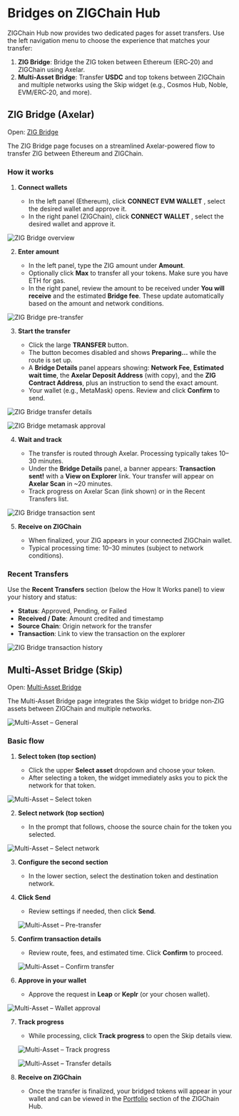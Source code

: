 # Bridges on ZIGChain Hub

ZIGChain Hub now provides two dedicated pages for asset transfers. Use the left navigation menu to choose the experience that matches your transfer:

1. **ZIG Bridge**: Bridge the ZIG token between Ethereum (ERC‑20) and ZIGChain using Axelar.
2. **Multi-Asset Bridge**: Transfer **USDC** and top tokens between ZIGChain and multiple networks using the Skip widget (e.g., Cosmos Hub, Noble, EVM/ERC‑20, and more).

<div class="spacer"></div>

## ZIG Bridge (Axelar)

Open: [ZIG Bridge](https://hub.zigchain.com/bridge/)

The ZIG Bridge page focuses on a streamlined Axelar-powered flow to transfer ZIG between Ethereum and ZIGChain.

### How it works

1. **Connect wallets**

   - In the left panel (Ethereum), click **CONNECT EVM WALLET** , select the desired wallet and approve it.
   - In the right panel (ZIGChain), click **CONNECT WALLET** , select the desired wallet and approve it.

![ZIG Bridge overview](./img/bridge/zig_bridge_overall.png)

2. **Enter amount**

   - In the left panel, type the ZIG amount under **Amount**.
   - Optionally click **Max** to transfer all your tokens. Make sure you have ETH for gas.
   - In the right panel, review the amount to be received under **You will receive** and the estimated **Bridge fee**. These update automatically based on the amount and network conditions.

![ZIG Bridge pre-transfer](./img/bridge/pre-transfer.png)

3. **Start the transfer**

   - Click the large **TRANSFER** button.
   - The button becomes disabled and shows **Preparing…** while the route is set up.
   - A **Bridge Details** panel appears showing: **Network Fee**, **Estimated wait time**, the **Axelar Deposit Address** (with copy), and the **ZIG Contract Address**, plus an instruction to send the exact amount.
   - Your wallet (e.g., MetaMask) opens. Review and click **Confirm** to send.

![ZIG Bridge transfer details](./img/bridge/bridge_details.png)

![ZIG Bridge metamask approval](./img/bridge/metamask_approval.png)

4. **Wait and track**

   - The transfer is routed through Axelar. Processing typically takes 10–30 minutes.
   - Under the **Bridge Details** panel, a banner appears: **Transaction sent!** with a **View on Explorer** link. Your transfer will appear on **Axelar Scan** in ~20 minutes.
   - Track progress on Axelar Scan (link shown) or in the Recent Transfers list.

![ZIG Bridge transaction sent](./img/bridge/transaction_sent.png)

5. **Receive on ZIGChain**

   - When finalized, your ZIG appears in your connected ZIGChain wallet.
   - Typical processing time: 10–30 minutes (subject to network conditions).

### Recent Transfers

Use the **Recent Transfers** section (below the How It Works panel) to view your history and status:

- **Status**: Approved, Pending, or Failed
- **Received / Date**: Amount credited and timestamp
- **Source Chain**: Origin network for the transfer
- **Transaction**: Link to view the transaction on the explorer

![ZIG Bridge transaction history](./img/bridge/transaction_history.png)

<div class="spacer"></div>

## Multi-Asset Bridge (Skip)

Open: [Multi‑Asset Bridge](https://hub.zigchain.com/multi-asset/)

The Multi-Asset Bridge page integrates the Skip widget to bridge non‑ZIG assets between ZIGChain and multiple networks.

![Multi-Asset – General](./img/bridge/multi-asset_general.png)

### Basic flow

1. **Select token (top section)**

   - Click the upper **Select asset** dropdown and choose your token.
   - After selecting a token, the widget immediately asks you to pick the network for that token.

![Multi-Asset – Select token](./img/bridge/multi-asset_tokens.png)

2. **Select network (top section)**

   - In the prompt that follows, choose the source chain for the token you selected.

![Multi-Asset – Select network](./img/bridge/multi-asset_networks.png)

3. **Configure the second section**

   - In the lower section, select the destination token and destination network.

4. **Click Send**

   - Review settings if needed, then click **Send**.

   ![Multi-Asset – Pre-transfer](./img/bridge/multi-asset_pre-transfer.png)

5. **Confirm transaction details**

   - Review route, fees, and estimated time. Click **Confirm** to proceed.

   ![Multi-Asset – Confirm transfer](./img/bridge/multi-asset_confirm_transfer.png)

6. **Approve in your wallet**

   - Approve the request in **Leap** or **Keplr** (or your chosen wallet).

![Multi-Asset – Wallet approval](./img/bridge/multi-asset_leap_confirm.png)

7. **Track progress**

   - While processing, click **Track progress** to open the Skip details view.

   ![Multi-Asset – Track progress](./img/bridge/multi-asset_track_progress.png)

   ![Multi-Asset – Transfer details](./img/bridge/multi-asset_skip_transfer-details.png)


8. **Receive on ZIGChain**
   
   - Once the transfer is finalized, your bridged tokens will appear in your wallet and can be viewed in 
the [Portfolio](https://hub.zigchain.com/portfolio/) section of the ZIGChain Hub.


<div class="spacer"></div>
